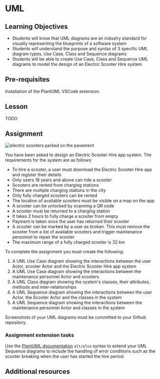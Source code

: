 # UML

## Learning Objectives
* Students will know that UML diagrams are an industry standard for visually representing the blueprints of a software system
* Students will understand the purpose and syntax of 3 specific UML diagram types, Use Case, Class and Sequence diagrams
* Students will be able to create Use Case, Class and Sequence UML diagrams to model the design of an Electric Scooter Hire system

## Pre-requisites
Installation of the PlantUML VSCode extension.

## Lesson
TODO

## Assignment
![electric scooters parked on the pavement](https://user-images.githubusercontent.com/1316724/114318905-f952e300-9b06-11eb-82f5-1b31b6a2b983.jpg)

You have been asked to design an Electric Scooter Hire app system. The requirements for the system are as follows:
  * To hire a scooter, a user must download the Electric Scooter Hire app and register their details
  * Only users 18 years and above can ride a scooter
  * Scooters are rented from charging stations
  * There are multiple charging stations in the city
  * Only fully charged scooters can be rented
  * The location of available scooters must be visible on a map on the app 
  * A scooter can be unlocked by scanning a QR code
  * A scooter must be returned to a charging station 
  * It takes 2 hours to fully charge a scooter from empty
  * Payment is taken once the user has returned their scooter
  * A scooter can be marked by a user as broken. This must remove the scooter from a list of available scooters and trigger maintenance personnel to repair the scooter
  * The maximum range of a fully charged scooter is 32 km

To complete the assignment you must create the following:
1. A UML Use Case diagram showing the interactions between the user Actor, scooter Actor and the Electric Scooter Hire app system
1. A UML Use Case diagram showing the interactions between the maintenance personnel Actor and scooters
1. A UML Class diagram showing the system's classes, their attributes, methods and inter-relationships
1. A UML Sequence diagram showing the interactions between the user Actor, the Scooter Actor and the classes in the system
1. A UML Sequence diagram showing the interactions between the maintenance personnel Actor and classes in the system

Screenshots of your UML diagrams must be committed to your Github repository.

### Assignment extension tasks
Use the [PlantUML documentation](https://plantuml.com/sequence-diagram) `alt/else` syntax to extend your UML Sequence diagrams to include the handling of error conditions such as the scooter breaking when the user has started the hire period. 

## Additional resources